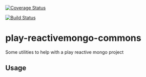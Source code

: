 [![Coverage Status](http://coveralls.io/repos/github/esfand-r/play-reactivemongo-commons/badge.svg?branch=master)](https://coveralls.io/github/esfand-r/play-reactivemongo-commons?branch=master)

[![Build Status](https://circleci.com/gh/esfand-r/play-reactivemongo-commons.png?circle-token=1fb8bd708da17e78fd137439685f5e5b49a0982b)](https://circleci.com/gh/esfand-r/play-reactivemongo-commons.png?circle-token=1fb8bd708da17e78fd137439685f5e5b49a0982b)

# play-reactivemongo-commons
Some utilities to help with a play reactive mongo project

## Usage
